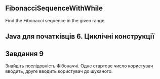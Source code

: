 ## FibonacciSequenceWithWhile
Find the Fibonacci sequence in the given range
## Java для початківців 6. Циклічні конструкції

## Завдання 9
Знайдіть послідовність Фібоначчі. Одне стартове число користувач вводить, друге вводить користувач до шуканого.
